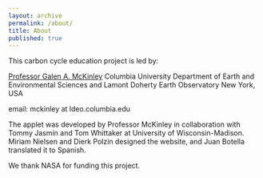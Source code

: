 ```yaml
---
layout: archive
permalink: /about/
title: About
published: true
---
```


This carbon cycle education project is led by:

[Professor Galen A. McKinley](http://mckinley.ldeo.columbia.edu/)
Columbia University 
Department of Earth and Environmental Sciences
and 
Lamont Doherty Earth Observatory
New York, USA

email: mckinley at ldeo.columbia.edu

The applet was developed by Professor McKinley in collaboration with Tommy Jasmin and Tom Whittaker at University of Wisconsin-Madison. Miriam Nielsen and Dierk Polzin designed the website, and Juan Botella translated it to Spanish. 

We thank NASA for funding this project.
